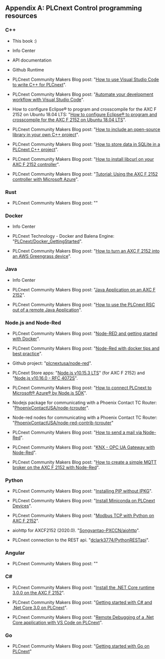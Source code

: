 ## Appendix A: PLCnext Control programming resources

### C++

* This book  :)

* Info Center

* API documentation

* Github Runtime

* PLCnext Community Makers Blog post: "[How to use Visual Studio Code to write C++ for PLCnext](https://www.plcnext-community.net/en/hn-makers-blog/365-how-to-use-visual-studio-code-to-write-c-for-plcnext.html)".

* PLCnext Community Makers Blog post: "[Automate your development workflow with Visual Studio Code](https://www.plcnext-community.net/en/hn-makers-blog/376-automate-your-development-workflow-with-visual-studio-code.html)".

* How to configure Eclipse® to program and crosscompile for the AXC F 2152 on Ubuntu 18.04 LTS: "[How to configure Eclipse® to program and crosscompile for the AXC F 2152 on Ubuntu 18.04 LTS](https://github.com/savushkin-r-d/PLCnext-howto/tree/master/HowTo%20install%20Linux%20(Ubuntu)%20tools%20for%20C%2B%2B%20programming%20with%20Eclipse%20IDE)".

* PLCnext Community Makers Blog post: "[How to include an open-source library in your own C++ project](https://www.plcnext-community.net/en/hn-makers-blog/371-how-to-include-an-open-source-library-in-your-own-c-project.html)".

* PLCnext Community Makers Blog post: "[How to store data in SQLite in a PLCnext C++ project](https://www.plcnext-community.net/en/hn-makers-blog/408-how-to-store-data-in-sqlite-in-a-plcnext-c-project.html)".

* PLCnext Community Makers Blog post: "[How to install libcurl on your AXC F 2152 controller](https://www.plcnext-community.net/en/hn-makers-blog/429-how-to-install-libcurl-on-your-axc-f-2152-controller.html)".

* PLCnext Community Makers Blog post: "[Tutorial: Using the AXC F 2152 controller with Microsoft Azure](https://www.plcnext-community.net/en/hn-makers-blog/455-tutorial-using-the-axc-f-2152-controller-with-microsoft-azure.html)".

### Rust

* PLCnext Community Makers Blog post: ""

### Docker

* Info Center

* PLCnext Technology - Docker and Balena Engine: "[PLCnext/Docker_GettingStarted](https://github.com/PLCnext/Docker_GettingStarted)".

* PLCnext Community Makers Blog post: "[How to turn an AXC F 2152 into an AWS Greengrass device](https://www.plcnext-community.net/en/hn-makers-blog/465-how-to-turn-an-axc-f-2152-into-an-aws-greengrass-device.html)".

### Java

* Info Center

* PLCnext Community Makers Blog post: "[Java Application on an AXC F 2152](https://www.plcnext-community.net/en/hn-makers-blog/422-java-application-on-an-axc-f-2152.html)".

* PLCnext Community Makers Blog post: "[How to use the PLCnext RSC out of a remote Java Application](https://www.plcnext-community.net/en/hn-makers-blog/423-how-to-use-the-rsc-services-out-of-a-remote-java-application.html)".

### Node.js and Node-Red

* PLCnext Community Makers Blog post: "[Node-RED and getting started with Docker](https://www.plcnext-community.net/en/hn-makers-blog/481-node-red-and-getting-started-with-docker.html)".

* PLCnext Community Makers Blog post: "[Node-Red with docker tips and best practice](https://www.plcnext-community.net/en/hn-makers-blog/482-node-red-with-docker-tips-and-best-practice.html)".

* Github project: "[plcnextusa/node-red](https://github.com/plcnextusa/node-red)".

* PLCnext Store apps: "[Node.js v10.15.3 LTS](https://www.plcnextstore.com/#/225)" (for AXC F 2152) and "[Node.js v10.16.0 - RFC 4072S](https://www.plcnextstore.com/#/239)".

* PLCnext Community Makers Blog post: "[How to connect PLCnext to Microsoft® Azure® by Node.js SDK](https://www.plcnext-community.net/en/hn-makers-blog/455-tutorial-using-the-axc-f-2152-controller-with-microsoft-azure.html)".

* Nodejs package for communicating with a Phoenix Contact TC Router: "[PhoenixContactUSA/node-tcrouter](https://github.com/PhoenixContactUSA/node-tcrouter)".

* Node-red nodes for communicating with a Phoenix Contact TC Router: "[PhoenixContactUSA/node-red-contrib-tcrouter](https://github.com/PhoenixContactUSA/node-red-contrib-tcrouter)"

* PLCnext Community Makers Blog post: "[How to send a mail via Node-Red](https://www.plcnext-community.net/en/hn-makers-blog/337-how-to-send-a-mail-via-node-red.html)".

* PLCnext Community Makers Blog post: "[KNX - OPC UA Gateway with Node-Red](https://www.plcnext-community.net/en/hn-makers-blog/390-knx-opc-ua-gateway-with-node-red.html)".

* PLCnext Community Makers Blog post: "[How to create a simple MQTT broker on the AXC F 2152 with Node-Red](https://www.plcnext-community.net/en/hn-makers-blog/336-how-to-create-a-simple-mqtt-broker-on-the-axl-f-2152-with-node-red.html)".

### Python

* PLCnext Community Makers Blog post: "[Installing PIP without IPKG](https://www.plcnext-community.net/en/hn-makers-blog/425-installing-pip-without-ipkg.html)".

* PLCnext Community Makers Blog post: "[Install Miniconda on PLCnext Devices](https://www.plcnext-community.net/en/hn-makers-blog/426-package-managers-for-python-on-plcnext-devices.html)".

* PLCnext Community Makers Blog post: "[Modbus TCP with Python on AXC F 2152](https://www.plcnext-community.net/en/hn-makers-blog/380-modbus-tcp-with-python-on-axc-f-2152.html)".

* aiohttp for AXCF2152 (2020.0). "[Songyantao-PXCCN/aiohttp](https://github.com/Songyantao-PXCCN/aiohttp/tree/master/2020.0)".

* PLCnext connection to the REST api. "[dclark3774/PythonRESTapi](https://github.com/dclark3774/PythonRESTapi)".

### Angular

* PLCnext Community Makers Blog post: ""

### C#

* PLCnext Community Makers Blog post: "[Install the .NET Core runtime 3.0.0 on the AXC F 2152](https://www.plcnext-community.net/en/hn-makers-blog/424-install-the-net-core-runtime-3-0-0-on-the-axc-f-2152.html)".

* PLCnext Community Makers Blog post: "[Getting started with C# and .Net Core 3.0 on PLCnext](https://www.plcnext-community.net/en/hn-makers-blog/456-getting-started-with-c-and-visual-studio-code-on-plcnext.html)".

* PLCnext Community Makers Blog post: "[Remote Debugging of a .Net Core application with VS Code on PLCnext](https://www.plcnext-community.net/en/hn-makers-blog/464-remote-debugging-of-a-net-core-application-with-vs-code-on-plcnext.html)".

### Go

* PLCnext Community Makers Blog post: "[Getting started with Go on PLCnext](https://www.plcnext-community.net/en/hn-makers-blog/475-getting-started-with-golang-on-plcnext.html)"
